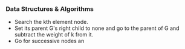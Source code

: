 ### Data Structures & Algorithms 




- Search the kth element node.
- Set its parent G's right child to none and go to the parent of G and subtract the weight of k from it.
- Go for successive nodes an
